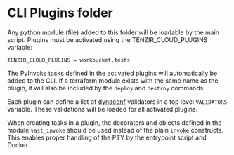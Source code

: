 # CLI Plugins folder

Any python module (file) added to this folder will be loadable by the main
script. Plugins must be activated using the TENZIR_CLOUD_PLUGINS variable:
```
TENZIR_CLOUD_PLUGINS = workbucket,tests
```
The PyInvoke tasks defined in the activated plugins will automatically be added
to the CLI. If a terraform module exists with the same name as the plugin, it will also be included by the `deploy` and `destroy` commands.

Each plugin can define a list of [dynaconf](https://www.dynaconf.com/)
validators in a top level `VALIDATORS` variable. These validations will be
loaded for all activated plugins.

When creating tasks in a plugin, the decorators and objects defined in the
module `vast_invoke` should be used instead of the plain `invoke` constructs.
This enables proper handling of the PTY by the entrypoint script and Docker.
